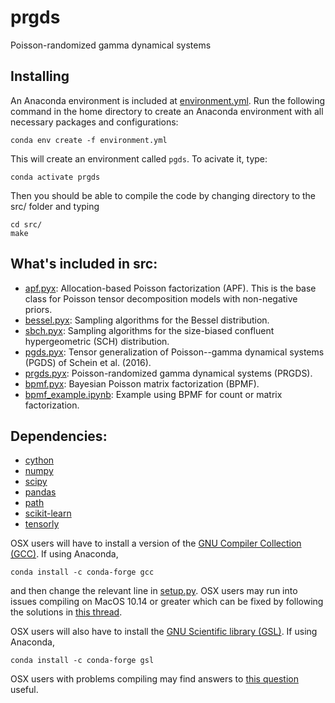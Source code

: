# prgds
Poisson-randomized gamma dynamical systems

## Installing
An Anaconda environment is included at [environment.yml](environment.yml). Run the following command in the home directory to create an Anaconda environment with all necessary packages and configurations:
```
conda env create -f environment.yml
```
This will create an environment called `pgds`. To acivate it, type:
```
conda activate prgds
```
Then you should be able to compile the code by changing directory to the src/ folder and typing
```
cd src/
make
```

## What's included in src:

* [apf.pyx](src/apf/base/apf.pyx): Allocation-based Poisson factorization (APF). This is the base class for Poisson tensor decomposition models with non-negative priors.
* [bessel.pyx](src/apf/base/bessel.pyx): Sampling algorithms for the Bessel distribution.
* [sbch.pyx](src/apf/base/sbch.pyx): Sampling algorithms for the size-biased confluent hypergeometric (SCH) distribution.
* [pgds.pyx](src/apf/models/pgds.pyx): Tensor generalization of Poisson--gamma dynamical systems (PGDS) of Schein et al. (2016).
* [prgds.pyx](src/apf/models/prgds.pyx): Poisson-randomized gamma dynamical systems (PRGDS).
* [bpmf.pyx](src/apf/models/bpmf.pyx): Bayesian Poisson matrix factorization (BPMF).
* [bpmf_example.ipynb](src/notebooks/bpmf_example.ipynb): Example using BPMF for count or matrix factorization.

## Dependencies:
* [cython](https://cython.org/)
* [numpy](https://www.numpy.org/)
* [scipy](https://www.scipy.org/)
* [pandas](https://pandas.pydata.org/)
* [path](https://anaconda.org/anaconda/path.py)
* [scikit-learn](https://scikit-learn.org/stable/)
* [tensorly](http://tensorly.org/stable/index.html)

OSX users will have to install a version of the [GNU Compiler Collection (GCC)](https://gcc.gnu.org/). If using Anaconda,
```
conda install -c conda-forge gcc
```
and then change the relevant line in [setup.py](src/setup.py). OSX users may run into issues  compiling on MacOS 10.14 or greater which can be fixed by following the solutions in [this thread](https://stackoverflow.com/questions/52509602/cant-compile-c-program-on-a-mac-after-upgrade-to-mojave).

OSX users will also have to install the [GNU Scientific library (GSL)](https://www.gnu.org/software/gsl/doc/html/rng.html). If using Anaconda,
```
conda install -c conda-forge gsl
```

OSX users with problems compiling may find answers to [this question](https://stackoverflow.com/questions/54776301/cython-prange-is-repeating-not-parallelizing) useful.
